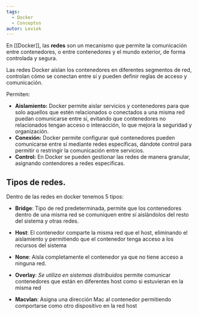 ```yaml
---
tags:
  - Docker
  - Conceptos
autor: Leviek
---
```

En [[Docker]], las **redes** son un mecanismo que permite la comunicación entre contenedores, o entre contenedores y el mundo exterior, de forma controlada y segura.

Las redes Docker aíslan los contenedores en diferentes segmentos de red, controlan cómo se conectan entre sí y pueden definir reglas de acceso y comunicación.

Permiten:
- **Aislamiento:** Docker permite aislar servicios y contenedores para que solo aquellos que estén relacionados o conectados a una misma red puedan comunicarse entre sí, evitando que contenedores no relacionados tengan acceso o interacción, lo que mejora la seguridad y organización.
- **Conexión:** Docker permite configurar qué contenedores pueden comunicarse entre sí mediante redes específicas, dándote control para permitir o restringir la comunicación entre servicios.
- **Control:** En Docker se pueden gestionar las redes de manera granular, asignando contendores a redes especificas.

## Tipos de redes.
Dentro de las redes en docker tenemos 5 tipos:
- **Bridge**: Tipo de red predeterminada, permite que los contenedores dentro de una misma red se comuniquen entre sí aislándolos del resto del sistema y otras redes.

- **Host**: El contenedor comparte la misma red que el host, eliminando el aislamiento y permitiendo que el contenedor tenga acceso a los recursos del sistema

- **None**: Aísla completamente el contenedor ya que no tiene acceso a ninguna red.

- **Overlay**: _Se utiliza en sistemas distribuidos_ permite comunicar contenedores que están en diferentes host como si estuvieran en la misma red

- **Macvlan**: Asigna una dirección Mac al contenedor permitiendo comportarse como otro dispositivo en la red host
